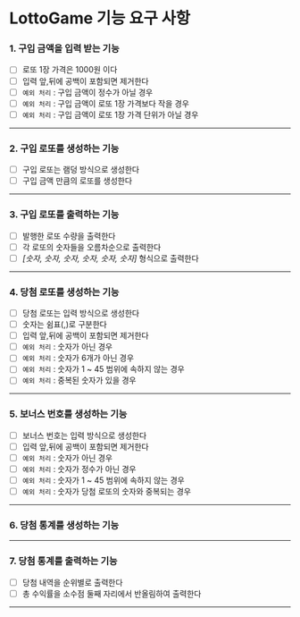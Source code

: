 # LottoGame 기능 요구 사항

### 1. 구입 금액을 입력 받는 기능

- [ ] 로또 1장 가격은 1000원 이다
- [ ] 입력 앞,뒤에 공백이 포함되면 제거한다
- [ ] `예외 처리` : 구입 금액이 정수가 아닐 경우
- [ ] `예외 처리` : 구입 금액이 로또 1장 가격보다 작을 경우
- [ ] `예외 처리` : 구입 금액이 로또 1장 가격 단위가 아닐 경우

---

### 2. 구입 로또를 생성하는 기능

- [ ] 구입 로또는 램덩 방식으로 생성한다
- [ ] 구입 금액 만큼의 로또를 생성한다

---

### 3. 구입 로또를 출력하는 기능

- [ ] 발행한 로또 수량을 출력한다
- [ ] 각 로또의 숫자들을 오름차순으로 출력한다
- [ ] _[숫자, 숫자, 숫자, 숫자, 숫자, 숫자]_ 형식으로 출력한다

---

### 4. 당첨 로또를 생성하는 기능

- [ ] 당첨 로또는 입력 방식으로 생성한다
- [ ] 숫자는 쉼표(,)로 구분한다
- [ ] 입력 앞,뒤에 공백이 포함되면 제거한다
- [ ] `예외 처리` : 숫자가 아닌 경우
- [ ] `예외 처리` : 숫자가 6개가 아닌 경우
- [ ] `예외 처리` : 숫자가 1 ~ 45 범위에 속하지 않는 경우
- [ ] `예외 처리` : 중복된 숫자가 있을 경우

---

### 5. 보너스 번호를 생성하는 기능

- [ ] 보너스 번호는 입력 방식으로 생성한다
- [ ] 입력 앞,뒤에 공백이 포함되면 제거한다
- [ ] `예외 처리` : 숫자가 아닌 경우
- [ ] `예외 처리` : 숫자가 정수가 아닌 경우
- [ ] `예외 처리` : 숫자가 1 ~ 45 범위에 속하지 않는 경우
- [ ] `예외 처리` : 숫자가 당첨 로또의 숫자와 중복되는 경우

---

### 6. 당첨 통계를 생성하는 기능

---

### 7. 당첨 통계를 출력하는 기능

- [ ] 당첨 내역을 순위별로 출력한다
- [ ] 총 수익률을 소수점 둘째 자리에서 반올림하여 출력한다

---

